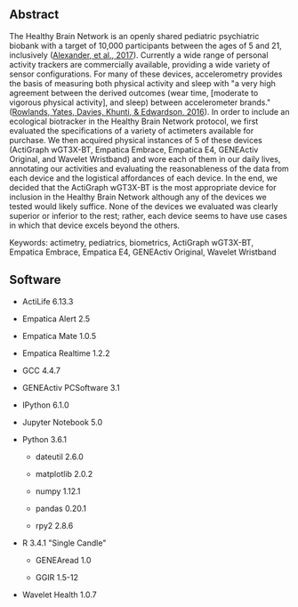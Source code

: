 ## Abstract

The Healthy Brain Network is an openly shared pediatric psychiatric biobank with a target of 10,000 participants between the ages of 5 and 21, inclusively ([Alexander, et al., 2017](https://doi.org/10.1101/149369)). Currently a wide range of personal activity trackers are commercially available, providing a wide variety of sensor configurations. For many of these devices, accelerometry provides the basis of measuring both physical activity and sleep with "a very high agreement between the derived outcomes (wear time, [moderate to vigorous physical activity], and sleep) between accelerometer brands." ([Rowlands, Yates, Davies, Khunti, & Edwardson, 2016](https://doi.org/10.1249/MSS.0000000000000978)). In order to include an ecological biotracker in the Healthy Brain Network protocol, we first evaluated the specifications of a variety of actimeters available for purchase. We then acquired physical instances of 5 of these devices (ActiGraph wGT3X-BT, Empatica Embrace, Empatica E4, GENEActiv Original, and Wavelet Wristband) and wore each of them in our daily lives, annotating our activities and evaluating the reasonableness of the data from each device and the logistical affordances of each device. In the end, we decided that the ActiGraph wGT3X-BT is the most appropriate device for inclusion in the Healthy Brain Network although any of the devices we tested would likely suffice. None of the devices we evaluated was clearly superior or inferior to the rest; rather, each device seems to have use cases in which that device excels beyond the others.

Keywords: actimetry, pediatrics, biometrics, ActiGraph wGT3X-BT, Empatica Embrace, Empatica E4, GENEActiv Original, Wavelet Wristband

## Software

* ActiLife 6.13.3

* Empatica Alert 2.5

* Empatica Mate 1.0.5

* Empatica Realtime 1.2.2

* GCC 4.4.7

* GENEActiv PCSoftware 3.1

* IPython 6.1.0

* Jupyter Notebook 5.0

* Python 3.6.1

  * dateutil 2.6.0

  * matplotlib 2.0.2

  * numpy 1.12.1

  * pandas 0.20.1

  * rpy2 2.8.6

* R 3.4.1 "Single Candle"

  * GENEAread 1.0

  * GGIR 1.5-12

* Wavelet Health 1.0.7
